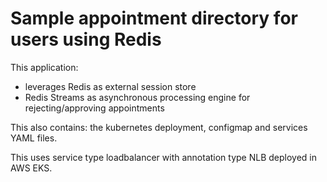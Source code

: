 # Sample appointment directory for users using Redis 

This application:
* leverages Redis as external session store
* Redis Streams as asynchronous processing engine for rejecting/approving appointments

This also contains:
the kubernetes deployment, 
configmap and 
services YAML files.
 
This uses service type loadbalancer with annotation type NLB deployed in AWS EKS.
